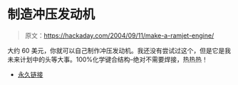# 制造冲压发动机

> 原文：<https://hackaday.com/2004/09/11/make-a-ramjet-engine/>

大约 60 美元，你就可以自己制作冲压发动机。我还没有尝试过这个，但是它是我未来计划中的头等大事。100%化学键合结构–绝对不需要焊接，热热热！

*   [永久链接](http://www.cottrillcyclodyne.com/Maggie_Muggs/Maggie.html)